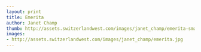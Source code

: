 ```yaml
--- 
layout: print
title: Emerita
author: Janet Champ
thumb: http://assets.switzerlandwest.com/images/janet_champ/emerita-small.jpg
images: 
- http://assets.switzerlandwest.com/images/janet_champ/emerita.jpg
---
```

